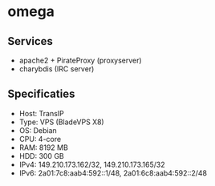 omega
=====

Services
--------

 * apache2 + PirateProxy (proxyserver)
 * charybdis (IRC server)

Specificaties
-------------

 * Host: TransIP
 * Type: VPS (BladeVPS X8)
 * OS: Debian
 * CPU: 4-core
 * RAM: 8192 MB
 * HDD: 300 GB
 * IPv4: 149.210.173.162/32, 149.210.173.165/32
 * IPv6: 2a01:7c8:aab4:592::1/48, 2a01:6c8:aab4:592::2/48
